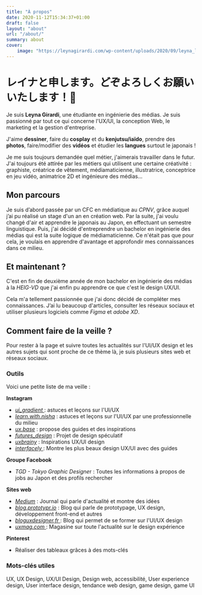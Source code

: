 ```yaml
---
title: "À propos"
date: 2020-11-12T15:34:37+01:00
draft: false
layout: "about"
url: "/about/"
summary: about
cover:
    image: "https://leynagirardi.com/wp-content/uploads/2020/09/leyna_logo.png"
---
```


# レイナと申します。どぞよろしくお願いいたします！🌸

Je suis **Leyna Girardi**, une étudiante en ingénierie des médias.
Je suis passionné par tout ce qui concerne l'UX/UI, la conception Web, le marketing et la gestion d'entreprise.

J'aime **dessiner**, faire du **cosplay** et du **kenjutsu/iaïdo**, prendre des **photos**, faire/modifier des **vidéos** et étudier les **langues** surtout le japonais !

Je me suis toujours demandée quel métier, j'aimerais travailler dans le futur. J'ai toujours été attirée par les métiers qui utilisent une certaine créativité : graphiste, créatrice de vêtement, médiamaticienne, illustratrice, conceptrice en jeu vidéo, animatrice 2D et ingénieure des médias...

## Mon parcours

Je suis d’abord passée par un CFC en médiatique au *CPNV*, grâce auquel j’ai pu réalisé un stage d'un an en création web. Par la suite, j'ai voulu changé d'air et apprendre le japonais au Japon, en effectuant un semestre linguistique. Puis, j'ai décidé d'entreprendre un bachelor en ingénierie des médias qui est la suite logique de médiamaticienne. Ce n'était pas que pour cela, je voulais en apprendre d'avantage et approfondir mes connaissances dans ce milieu. 



## Et maintenant ?

C'est en fin de deuxième année de mon bachelor en ingénierie des médias à la *HEIG-VD* que j'ai enfin pu apprendre ce que c'est le design UX/UI. 

Cela m'a tellement passionnée que j'ai donc décidé de compléter mes connaissances. J’ai lu beaucoup d'articles, consulter les réseaux sociaux et utiliser plusieurs logiciels comme *Figma* et *adobe XD*. 



## Comment faire de la veille ?

Pour rester à la page et suivre toutes les actualités sur l'UI/UX design et les autres sujets qui sont proche de ce thème là, je suis plusieurs sites web et réseaux sociaux. 

### Outils 

Voici une petite liste de ma veille :

**Instagram** 

- [*ui_gradient* ](https://www.instagram.com/ui_gradient/): astuces et leçons sur l'UI/UX
- [*learn.with.nisha*](https://www.instagram.com/learn.with.nisha/) : astuces et leçons sur l'UI/UX par une professionnelle du milieu
- [*ux.base*](https://www.instagram.com/ux.base/) : propose des guides et des inspirations
- [*futures_design*](https://www.instagram.com/futures_design/) : Projet de design spéculatif
- [*uxbrainy*](https://www.instagram.com/uxbrainy/) : Inspirations UX/UI design
- [*interfacely* ](https://www.instagram.com/interfacely/): Montre les plus beaux design UX/UI avec des guides

**Groupe Facebook** 

- *TGD - Tokyo Graphic Designe*r : Toutes les informations à propos de jobs au Japon et des profils rechercher

**Sites web**

- [*Medium*](https://medium.com/) : Journal qui parle d'actualité et montre des idées
- [*blog.prototypr.io*](https://blog.prototypr.io/) : Blog qui parle de prototypage, UX design, développement front-end et autres
- [*bloguxdesigner.fr* ](https://bloguxdesigner.fr/): Blog qui permet de se former sur l'UI/UX design
- [*uxmag.com* ](https://uxmag.com/): Magasine sur toute l'actualité sur le design expérience

**Pinterest**

- Réaliser des tableaux grâces à des mots-clés

### Mots-clés utiles

UX, UX Design, UX/UI Design, Design web, accessibilité, User experience design, User interface design, tendance web design, game design, game UI